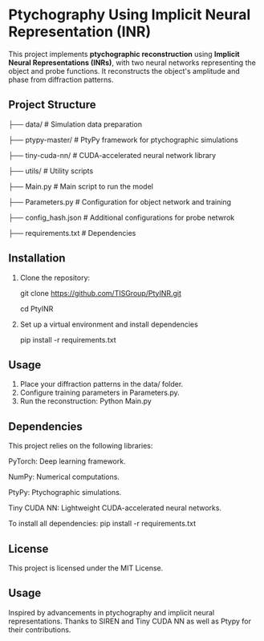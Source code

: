 # Ptychography Using Implicit Neural Representation (INR)

This project implements **ptychographic reconstruction** using **Implicit Neural Representations (INRs)**, with two neural networks representing the object and probe functions. It reconstructs the object's amplitude and phase from diffraction patterns.

## **Project Structure**

├── data/ # Simulation data preparation

├── ptypy-master/ # PtyPy framework for ptychographic simulations

├── tiny-cuda-nn/ # CUDA-accelerated neural network library

├── utils/ # Utility scripts

├── Main.py # Main script to run the model

├── Parameters.py # Configuration for object network and training

├── config_hash.json # Additional configurations for probe netwrok

├── requirements.txt # Dependencies

## **Installation**
1. Clone the repository:

   git clone https://github.com/TISGroup/PtyINR.git
   
   cd PtyINR
   
2. Set up a virtual environment and install dependencies

   pip install -r requirements.txt

## **Usage**
1. Place your diffraction patterns in the data/ folder.
2. Configure training parameters in Parameters.py.
3. Run the reconstruction:   Python Main.py

## **Dependencies**
This project relies on the following libraries:

PyTorch: Deep learning framework.

NumPy: Numerical computations.

PtyPy: Ptychographic simulations.

Tiny CUDA NN: Lightweight CUDA-accelerated neural networks.

To install all dependencies: pip install -r requirements.txt

## **License**
This project is licensed under the MIT License.

## **Usage**
Inspired by advancements in ptychography and implicit neural representations. Thanks to SIREN and Tiny CUDA NN as well as Ptypy for their contributions.
